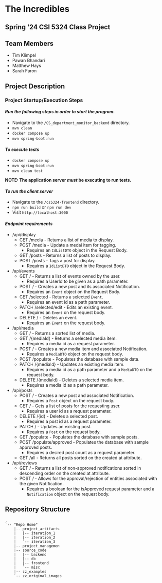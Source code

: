 # The Incredibles

## Spring '24 CSI 5324 Class Project

## Team Members

- Tim Klimpel
- Pawan Bhandari
- Matthew Hays
- Sarah Faron

## Project Description

<!-- TODO: Populate with short description of which ever project is choosen -->

### Project Startup/Execution Steps
#### *Run the following steps in order to start the program.*

- Navigate to the `/CS_department_monitor_backend` directory.
- `mvn clean`
- `docker compose up`
- `mvn spring-boot:run`

#### *To execute tests*

- `docker compose up`
- `mvn spring-boot:run`
- `mvn clean test`

**NOTE: The application server *must* be executing to run tests.**

#### *To run the client server*

- Navigate to the `/cs5324-frontend` directory.
- `npm run build` or `npm run dev`
- Visit `http://localhost:3000`

#### *Endpoint requirements*

- /api/display
  - GET /media - Returns a list of media to display.
  - POST /media - Update a medai item for tagging.
    - Requires an `IdListDTO` object in the Request Body.
  - GET /posts - Returns a list of posts to display.
  - POST /posts - Tags a post for display.
    - Requires a `IdListDTO` object in the Request Body.
- /api/events
  - GET / - Returns a list of events owned by the user.
    - Requires a UserId to be given as a path parameter.
  - POST / - Creates a new post and its associated Notification.
    - Requires an `Event` object on the Request Body.
  - GET /selected - Returns a selected `Event`.
    - Requires an event id as a path parameter.
  - PATCH /selected/edit - Edits an existing event.
    - Requires an `Event` on the request body.
  - DELETE / - Deletes an event.
    - Requires an `Event` on the request body.
- /api/media
  - GET / - Returns a sorted list of media.
  - GET /{mediaId} - Returns a selected media item.
    - Requires a media id as a request parameter.
  - POST / - Creates a new media item and associated Notification.
    - Requires a `MediaDTO` object on the request body.
  - POST /populate - Populates the database with sample data.
  - PATCH /{mediaId} - Updates an existing media item.
    - Requires a media id as a path parameter and a `MediaDTO` on the request body.
  - DELETE /{mediaId} - Deletes a selected media item.
    - Requires a media id as a path parameter.
- /api/posts
  - POST / - Creates a new post and associated Notification.
    - Requires a `Post` object on the request body.
  - GET / - Gets a list of posts for the requesting user.
    - Requires a user id as a request parameter.
  - DELETE /{id} - Deletes a selected post.
    - Requires a post id as a request parameter.
  - PATCH / - Updates an existing post.
    - Requires a `Post` on the request body.
  - GET /populate - Populates the database with sample posts.
  - POST /populate/approved - Populates the database with sample approved posts.
    - Requires a desired post count as a request parameter.
  - GET /all - Returns all posts sorted on the created at attribute.
- /api/reviews
  - GET / - Returns a list of non-approved notifications sorted in descending order on the created at attribute.
  - POST / - Allows for the approval/rejection of entities associated with the given Notification.
    - Requires a boolean for the isApproved request parameter and a `Notification` object on the request body.

## Repository Structure

```
.
`-- "Repo Home"
    |-- project_artifacts
    |   |-- iteration_1
    |   |-- iteration_2
    |   `-- iteration_3
    |-- project_managemen
    |-- source_code
    |   |-- backend
    |   |-- db
    |   |-- frontend
    |   `-- misc
    |-- zz_examples
    `-- zz_original_images
```
